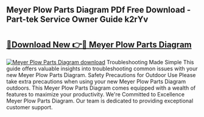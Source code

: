 ## Meyer Plow Parts Diagram PDf Free Download - Part-tek Service Owner Guide k2rYv

# <h2><a href="http://dftr5a.blite.top/?on=Meyer+Plow+Parts+Diagram">🔗Download New 👉🔴 Meyer Plow Parts Diagram</a></h2>

[![Meyer Plow Parts Diagram download](https://i.imgur.com/lujVjoI.png)](http://dftr5a.blite.top/?on=Meyer+Plow+Parts+Diagram)
Troubleshooting Made Simple This guide offers valuable insights into troubleshooting common issues with your new Meyer Plow Parts Diagram. Safety Precautions for Outdoor Use Please take extra precautions when using your new Meyer Plow Parts Diagram outdoors. This Meyer Plow Parts Diagram comes equipped with a wealth of features to maximize your productivity. We're Committed to Excellence Meyer Plow Parts Diagram. Our team is dedicated to providing exceptional customer support.
